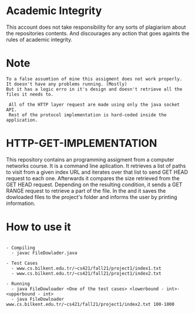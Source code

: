 # Academic Integrity

This account does not take responsibility for any sorts of plagiarism about the repositories contents. And discourages any action that goes againts the rules of academic integrity.

# Note

```
To a false assumtion of mine this assigment does not work properly.
It doesn't have any problems running. (Mostly)
But it has a logic erro in it's design and doesn't retrieve all the files it needs to.
```

```
 All of the HTTP layer request are made using only the java socket API. 
 Rest of the protocol implementation is hard-coded inside the application.   
```

# HTTP-GET-IMPLEMENTATION

This repository contains an programming assigment from a computer networks course.
It is a command line aplication. 
It retrieves a list of paths to visit from a given index URL and iterates over that list to send GET HEAD request to each one.
Afterwards it compares the size retrieved from the GET HEAD request. 
Depending on the resulting condition, it sends a GET RANGE request to retrieve a part of the file.
In the and it saves the dowloaded files to the project's folder and informs the user by printing information.

# How to use it

```

- Compiling
  - javac FileDowlader.java
  
- Test Cases
  - www.cs.bilkent.edu.tr/~cs421/fall21/project1/index1.txt
  - www.cs.bilkent.edu.tr/~cs421/fall21/project1/index2.txt

- Running
  - java FileDowloader <One of the test cases> <lowerbound - int>-<upperbound - int> 
  - java FileDowloader www.cs.bilkent.edu.tr/~cs421/fall21/project1/index2.txt 100-1000

```
